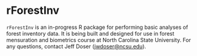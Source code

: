 
<!-- README.md is generated from README.Rmd. Please edit that file -->

# rForestInv

`rForestInv` is an in-progress R package for performing basic analyses
of forest inventory data. It is being built and designed for use in
forest mensuration and biometrics course at North Carolina State
University. For any questions, contact Jeff Doser (<jwdoser@ncsu.edu>).
